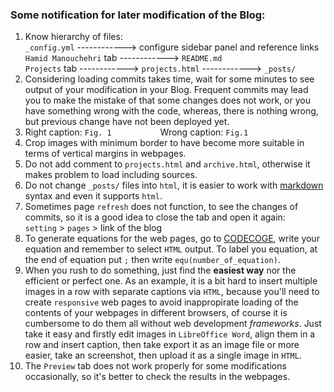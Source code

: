 ### Some notification for later modification of the Blog:

1. Know hierarchy of files: <br>
   `_config.yml` ------------> configure sidebar panel and reference links <br> 
   `Hamid Manouchehri` tab ------------> `README.md` <br>
   `Projects` tab ------------> `projects.html` ------------> `_posts/` 
2. Considering loading commits takes time, wait for some minutes to see output of your modification in your Blog. Frequent commits may lead you to make the mistake of that some changes does not work, or you have something wrong with the code, whereas, there is nothing wrong, but previous change have not been deployed yet.
3. Right caption: `Fig. 1`  &emsp;&emsp;&emsp;&emsp;&emsp; Wrong caption: `Fig.1`
4. Crop images with minimum border to have become more suitable in terms of vertical margins in webpages.
5. Do not add comment to `projects.html` and `archive.html`, otherwise it makes problem to load including sources.
6. Do not change `_posts/` files into `html`, it is easier to work with [markdown](https://docs.github.com/en/get-started/writing-on-github/getting-started-with-writing-and-formatting-on-github/basic-writing-and-formatting-syntax) syntax and even it supports `html`.
7. Sometimes page `refresh` does not function, to see the changes of commits, so it is a good idea to close the tab and open it again: <br>
   `setting` > `pages` > link of the blog
8. To generate equations for the web pages, go to [CODECOGE](https://www.codecogs.com/eqnedit.php), write your equation and remember to select `HTML` output. To label you equation, at the end of equation put `;` then write `equ(number_of_equation)`.
9. When you rush to do something, just find the __easiest way__ nor the efficient or perfect one. As an example, it is a bit hard to insert multiple images in a row with separate captions via `HTML`, because you'll need to create `responsive` web pages to avoid inappropirate loading of the contents of your webpages in different browsers, of course it is cumbersome to do them all without web development _frameworks_. Just take it easy and firstly edit images in `LibreOffice Word`, align them in a row and insert caption, then take export it as an image file or more easier, take an screenshot, then upload it as a single image in `HTML`.
10. The `Preview` tab does not work properly for some modifications occasionally, so it's better to check the results in the webpages.
